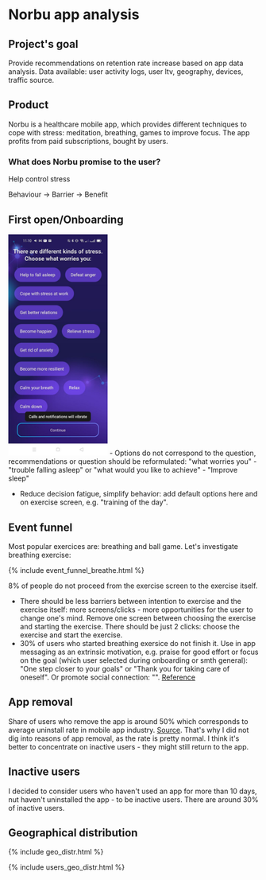 # Norbu app analysis

## Project's goal
Provide recommendations on retention rate increase based on app data analysis. Data available: user activity logs, user ltv, geography, devices, traffic source.

## Product 
Norbu is a healthcare mobile app, which provides different techniques to cope with stress: meditation, breathing, games to improve focus. The app profits from paid subscriptions, bought by users.

### What does Norbu promise to the user? 
Help control stress

Behaviour -> Barrier -> Benefit 


## First open/Onboarding
<img src="What worries you.jfif" alt="drawing" width="200"/>
- Options do not correspond to the question, recommendations or question should be reformulated: 
 "what worries you" - "trouble falling asleep"
or
 "what would you like to achieve" - "Improve sleep"

- Reduce decision fatigue, simplify behavior: add default options here and on exercise screen, e.g. "training of the day".

## Event funnel
Most popular exercices are: breathing and ball game. Let's investigate breathing exercise:

{% include event_funnel_breathe.html %}

8% of people do not proceed from the exercise screen to the exercise itself.

- There should be less barriers between intention to exercise and the exercise itself: more screens/clicks - more opportunities for the user to change one's mind. Remove one screen between choosing the exercise and starting the exercise. There should be just 2 clicks: choose the exercise and start the exercise.
- 30% of users who started breathing exersice do not finish it. Use in app messaging as an extrinsic motivation, e.g. praise for good effort or focus on the goal (which user selected during onboarding or smth general): "One step closer to your goals" or "Thank you for taking care of oneself". Or promote social connection: "". [Reference](https://www.braze.com/resources/articles/in-app-message-best-practices)


## App removal
Share of users who remove the app is around 50% which corresponds to average uninstall rate in mobile app industry. [Source](https://www.mobileappdaily.com/reduce-mobile-app-uninstall-rates). That's why I did not dig into reasons of app removal, as the rate is pretty normal. I think it's better to concentrate on inactive users - they might still return to the app.

## Inactive users
I decided to consider users who haven't used an app for more than 10 days, nut haven't uninstalled the app - to be inactive users.
There are around 30% of inactive users.

## Geographical distribution
{% include geo_distr.html %}

{% include users_geo_distr.html %}



